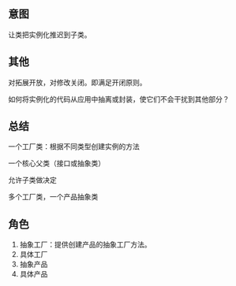 ## 意图

让类把实例化推迟到子类。

## 其他

对拓展开放，对修改关闭。即满足开闭原则。

如何将实例化的代码从应用中抽离或封装，使它们不会干扰到其他部分？

## 总结

一个工厂类：根据不同类型创建实例的方法

一个核心父类（接口或抽象类）

允许子类做决定

多个工厂类，一个产品抽象类

## 角色

1. 抽象工厂：提供创建产品的抽象工厂方法。
2. 具体工厂
3. 抽象产品
4. 具体产品

